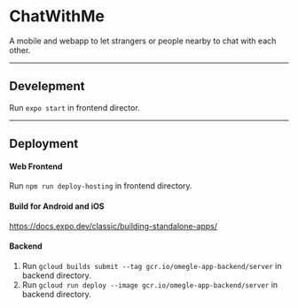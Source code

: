 # ChatWithMe

A mobile and webapp to let strangers or people nearby to chat with each other.

---

## Develepment

Run `expo start` in frontend director.

---

## Deployment

#### Web Frontend

Run `npm run deploy-hosting` in frontend directory.

#### Build for Android and iOS

https://docs.expo.dev/classic/building-standalone-apps/

#### Backend

1. Run `gcloud builds submit --tag gcr.io/omegle-app-backend/server` in backend directory.
2. Run `gcloud run deploy --image gcr.io/omegle-app-backend/server` in backend directory.
